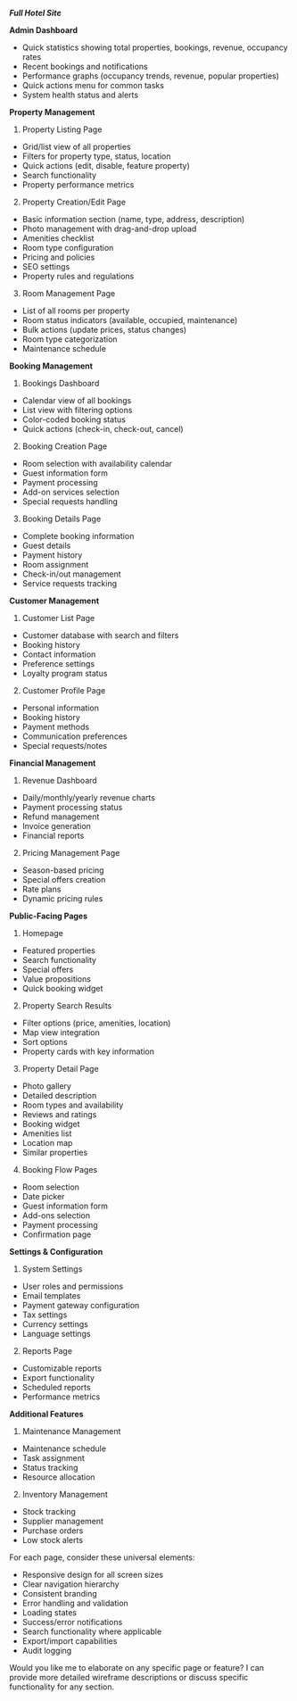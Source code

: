 ***Full Hotel Site***

**Admin Dashboard**
- Quick statistics showing total properties, bookings, revenue, occupancy rates
- Recent bookings and notifications
- Performance graphs (occupancy trends, revenue, popular properties)
- Quick actions menu for common tasks
- System health status and alerts

**Property Management**
1. Property Listing Page
- Grid/list view of all properties
- Filters for property type, status, location
- Quick actions (edit, disable, feature property)
- Search functionality
- Property performance metrics

2. Property Creation/Edit Page
- Basic information section (name, type, address, description)
- Photo management with drag-and-drop upload
- Amenities checklist
- Room type configuration
- Pricing and policies
- SEO settings
- Property rules and regulations

3. Room Management Page
- List of all rooms per property
- Room status indicators (available, occupied, maintenance)
- Bulk actions (update prices, status changes)
- Room type categorization
- Maintenance schedule

**Booking Management**
1. Bookings Dashboard
- Calendar view of all bookings
- List view with filtering options
- Color-coded booking status
- Quick actions (check-in, check-out, cancel)

2. Booking Creation Page
- Room selection with availability calendar
- Guest information form
- Payment processing
- Add-on services selection
- Special requests handling

3. Booking Details Page
- Complete booking information
- Guest details
- Payment history
- Room assignment
- Check-in/out management
- Service requests tracking

**Customer Management**
1. Customer List Page
- Customer database with search and filters
- Booking history
- Contact information
- Preference settings
- Loyalty program status

2. Customer Profile Page
- Personal information
- Booking history
- Payment methods
- Communication preferences
- Special requests/notes

**Financial Management**
1. Revenue Dashboard
- Daily/monthly/yearly revenue charts
- Payment processing status
- Refund management
- Invoice generation
- Financial reports

2. Pricing Management Page
- Season-based pricing
- Special offers creation
- Rate plans
- Dynamic pricing rules

**Public-Facing Pages**
1. Homepage
- Featured properties
- Search functionality
- Special offers
- Value propositions
- Quick booking widget

2. Property Search Results
- Filter options (price, amenities, location)
- Map view integration
- Sort options
- Property cards with key information

3. Property Detail Page
- Photo gallery
- Detailed description
- Room types and availability
- Reviews and ratings
- Booking widget
- Amenities list
- Location map
- Similar properties

4. Booking Flow Pages
- Room selection
- Date picker
- Guest information form
- Add-ons selection
- Payment processing
- Confirmation page

**Settings & Configuration**
1. System Settings
- User roles and permissions
- Email templates
- Payment gateway configuration
- Tax settings
- Currency settings
- Language settings

2. Reports Page
- Customizable reports
- Export functionality
- Scheduled reports
- Performance metrics

**Additional Features**
1. Maintenance Management
- Maintenance schedule
- Task assignment
- Status tracking
- Resource allocation

2. Inventory Management
- Stock tracking
- Supplier management
- Purchase orders
- Low stock alerts

For each page, consider these universal elements:
- Responsive design for all screen sizes
- Clear navigation hierarchy
- Consistent branding
- Error handling and validation
- Loading states
- Success/error notifications
- Search functionality where applicable
- Export/import capabilities
- Audit logging

Would you like me to elaborate on any specific page or feature? I can provide more detailed wireframe descriptions or discuss specific functionality for any section.
